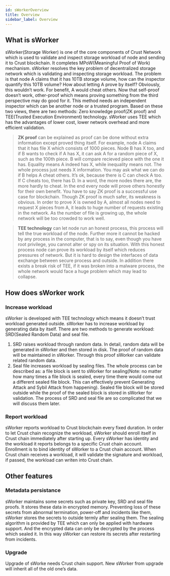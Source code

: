 ```yaml
---
id: sWorkerOverview
title: Overview
sidebar_label: Overview
---
```


## What is sWorker
sWorker(Storage Worker) is one of the core components of Crust Network which is used to validate and inspect storage workload of node and sending it to Crust blockchain. It completes MPoW(Meaningful Proof of Work) mechanism. sWorker resolves the key problem of decentralized storage network which is validating and inspecting storage workload. The problem is that node A claims that it has 10TB storage volume, how can the inspector quantify this 10TB volume? How about letting A prove by itself? Obviously, this wouldn’t work. For benefit, A would cheat others. Now that self-proof doesn’t work, other-proof which means proving something from the third perspective may do good for it. This method needs an independent inspector which can be another node or a trusted program. Based on these two views, there are two methods: Zero knowledge proof(ZK proof) and TEE(Trusted Execution Environment) technology. sWorker uses TEE which has the advantages of lower cost, lower network overhead and more efficient validation.

> **ZK proof** can be explained as proof can be done without extra information except proved thing itself. For example, node A claims that it has file X which consists of 1000 pieces. Node B has X too, and if B wants to check if A has X, it can ask A for a random piece of X, such as the 100th piece. B will compare recieved piece with the one it has. Equality means A indeed has X, while inequality means not. The whole process just needs X information. You may ask what we can do if B helps A cheat others. It’s ok, because there is C can check A too. If C cheats too, there has D. In a word, the more nodes there are, the more hardly to cheat. In the end every node will prove others honestly for their own benefit. You have to say ZK proof is a successful use case for blockchain. Though ZK proof is much safer, its weakness is obvious. In order to prove X is owned by A, almost all nodes need to request X pieces from A, it leads to huge number of requests existing in the network. As the number of file is growing up, the whole network will be too crowded to work well.

> **TEE technology** can let node run an honest process, this process will tell the true workload of the node. Further more it cannot be hacked by any process in the computer, that is to say, even though you have root privilege, you cannot alter or spy on its situation. With this honest process node can prove its workload by itself which reduces pressures of network. But it is hard to design the interfaces of data exchange between secure process and outside. In addition there exists a break risk of TEE, if it was broken into a malware process, the whole network would face a huge problem which may lead to collapse.


## How does sWorker work

### Increase workload
sWorker is developed with TEE technology which means it doesn’t trust workload generated outside. sWorker has to increase workload by generating data by itself. There are two methods to generate workload: SRD(Sealed Random Data) and seal file.

1.	SRD raises workload through random data. In detail, random data will be generated in sWorker and then stored in disk. The proof of random data will be maintained in sWorker. Through this proof sWorker can validate related random data.
1.	Seal file increases workload by sealing files. The whole process can be  described as: a file block is sent to sWorker for sealing(Note: no matter how many times a file block is sealed, every time there would come out a different sealed file block. This can effectively prevent Generating Attack and Sybil Attack from happening). Sealed file block will be stored outside while the proof of the sealed block is stored in sWorker for validation. 
The process of SRD and seal file are so complicated that we will discuss them later.

### Report workload
sWorker reports workload to Crust blockchain every fixed duration. In order to let Crust chain recognize the workload, sWorker should enroll itself in Crust chain immediately after starting up. Every sWorker has identity and the workload it reports belongs to a specific Crust chain account. Enrollment is to bind identity of sWorker to a Crust chain account. When Crust chain receives a workload, it will validate the signature and workload, if passed, the workload can writen into Crust chain.


## Other features

### Metadata persistance
sWorker maintains some secrets such as private key, SRD and seal file proofs. It stores these data in encrypted memory. Preventing loss of these secrets from abnormal termination, power-off and incidents like them, sWorker stores the secrets to outside termly after sealing them. The sealing algorithm is provided by TEE which can only be applied with hardware support. And the encrypted data can only be decrypted by the process which sealed it. In this way sWorker can restore its secrets after restarting from incidents.

### Upgrade
Upgrade of sWorke needs Crust chain support. New sWorker from upgrade will inherit all of the old one’s data.
